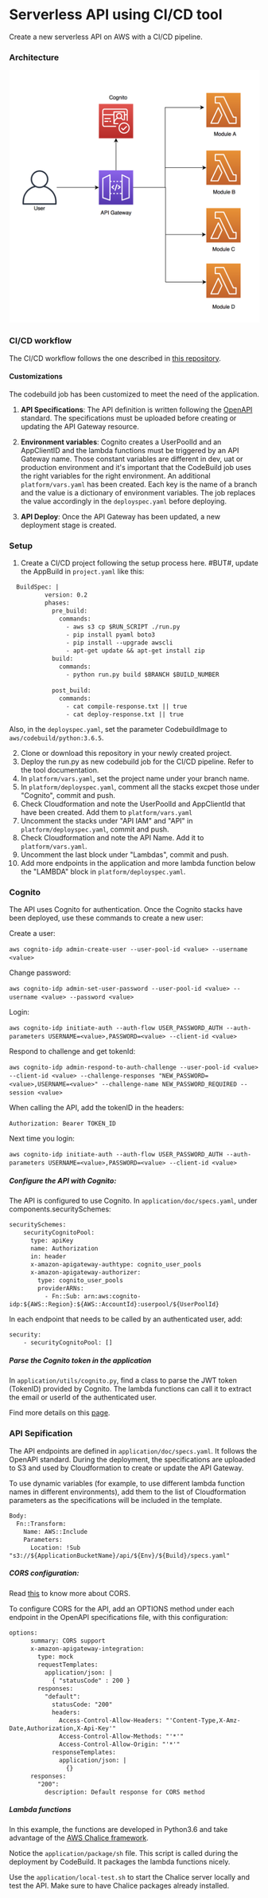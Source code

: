 # Serverless API using CI/CD tool

Create a new serverless API on AWS with a CI/CD pipeline.


### Architecture 


![CI/CD Pipeline](application/doc/architecture.png)



### CI/CD workflow

The CI/CD workflow follows the one described in [this repository](https://github.com/MatthieuBlais/aws-cicd).


#### Customizations

The codebuild job has been customized to meet the need of the application. 

1. **API Specifications**: The API definition is written following the [OpenAPI](https://swagger.io/) standard. The specifications must be uploaded before creating or updating the API Gateway resource.

2. **Environment variables**: Cognito creates a UserPoolId and an AppClientID and the lambda functions must be triggered by an API Gateway name. Those constant variables are different in dev, uat or production environment and it's important that the CodeBuild job uses the right variables for the right environment. An additional `platform/vars.yaml` has been created. Each key is the name of a branch and the value is a dictionary of environment variables. The job replaces the value accordingly in the `deployspec.yaml` before deploying.

3. **API Deploy**: Once the API Gateway has been updated, a new deployment stage is created. 



### Setup 

1. Create a CI/CD project following the setup process here. #BUT#, update the AppBuild in `project.yaml` like this:

```
  BuildSpec: |
          version: 0.2
          phases:
            pre_build:
              commands:
                - aws s3 cp $RUN_SCRIPT ./run.py
                - pip install pyaml boto3
                - pip install --upgrade awscli
                - apt-get update && apt-get install zip
            build:
              commands:
                - python run.py build $BRANCH $BUILD_NUMBER

            post_build:
              commands:
                - cat compile-response.txt || true
                - cat deploy-response.txt || true 
```

Also, in the `deployspec.yaml`, set the parameter CodebuildImage to `aws/codebuild/python:3.6.5`.

2. Clone or download this repository in your newly created project.
3. Deploy the run.py as new codebuild job for the CI/CD pipeline. Refer to the tool documentation.
4. In `platform/vars.yaml`, set the project name under your branch name. 
5. In `platform/deployspec.yaml`, comment all the stacks excpet those under "Cognito", commit and push.
6. Check Cloudformation and note the UserPoolId and AppClientId that have been created. Add them to `platform/vars.yaml`
7. Uncomment the stacks under "API IAM" and "API" in `platform/deployspec.yaml`, commit and push.
8. Check Cloudformation and note the API Name. Add it to `platform/vars.yaml`.
9. Uncomment the last block under "Lambdas", commit and push.
10. Add more endpoints in the application and more lambda function below the "LAMBDA" block in `platform/deployspec.yaml`.



### Cognito

The API uses Cognito for authentication. Once the Cognito stacks have been deployed, use these commands to create a new user:

Create a user:

```aws cognito-idp admin-create-user --user-pool-id <value> --username <value>```


Change password:

```aws cognito-idp admin-set-user-password --user-pool-id <value> --username <value> --password <value>```


Login:

```aws cognito-idp initiate-auth --auth-flow USER_PASSWORD_AUTH --auth-parameters USERNAME=<value>,PASSWORD=<value> --client-id <value>```


Respond to challenge and get tokenId:

```aws cognito-idp admin-respond-to-auth-challenge --user-pool-id <value> --client-id <value> --challenge-responses "NEW_PASSWORD=<value>,USERNAME=<value>" --challenge-name NEW_PASSWORD_REQUIRED --session <value>```



When calling the API, add the tokenID in the headers:

```Authorization: Bearer TOKEN_ID```



Next time you login:

```aws cognito-idp initiate-auth --auth-flow USER_PASSWORD_AUTH --auth-parameters USERNAME=<value>,PASSWORD=<value> --client-id <value>```


##### Configure the API with Cognito:

The API is configured to use Cognito. In ```application/doc/specs.yaml```, under components.securitySchemes:

```
securitySchemes:
    securityCognitoPool:
      type: apiKey
      name: Authorization
      in: header
      x-amazon-apigateway-authtype: cognito_user_pools
      x-amazon-apigateway-authorizer:
        type: cognito_user_pools
        providerARNs: 
          - Fn::Sub: arn:aws:cognito-idp:${AWS::Region}:${AWS::AccountId}:userpool/${UserPoolId}
```

In each endpoint that needs to be called by an authenticated user, add:

```
security:
    - securityCognitoPool: []
```

##### Parse the Cognito token in the application

In `application/utils/cognito.py`, find a class to parse the JWT token (TokenID) provided by Cognito. The lambda functions can call it to extract the email or userId of the authenticated user. 

Find more details on this [page](https://github.com/awslabs/aws-support-tools/tree/master/Cognito/decode-verify-jwt).



### API Sepification

The API endpoints are defined in `application/doc/specs.yaml`. It follows the OpenAPI standard. During the deployment, the specifications are uploaded to S3 and used by Cloudformation to create or update the API Gateway. 

To use dynamic variables (for example, to use different lambda function names in different environments), add them to the list of Cloudformation parameters as the specifications will be included in the template.

```
Body:
  Fn::Transform:
    Name: AWS::Include
    Parameters:
      Location: !Sub "s3://${ApplicationBucketName}/api/${Env}/${Build}/specs.yaml"
```


##### CORS configuration:

Read [this](https://docs.aws.amazon.com/apigateway/latest/developerguide/how-to-cors.html) to know more about CORS. 

To configure CORS for the API, add an OPTIONS method under each endpoint in the OpenAPI specifications file, with this configuration:

```
options:
      summary: CORS support
      x-amazon-apigateway-integration:
        type: mock
        requestTemplates:
          application/json: |
            { "statusCode" : 200 }
        responses:
          "default":
            statusCode: "200"
            headers:
              Access-Control-Allow-Headers: "'Content-Type,X-Amz-Date,Authorization,X-Api-Key'"
              Access-Control-Allow-Methods: "'*'"
              Access-Control-Allow-Origin: "'*'"
            responseTemplates:
              application/json: |
                {}
      responses:
        "200":
          description: Default response for CORS method
```

##### Lambda functions

In this example, the functions are developed in Python3.6 and take advantage of the [AWS Chalice framework](https://github.com/aws/chalice). 

Notice the `application/package/sh` file. This script is called during the deployment by CodeBuild. It packages the lambda functions nicely. 

Use the `application/local-test.sh` to start the Chalice server locally and test the API. Make sure to have Chalice packages already installed.







